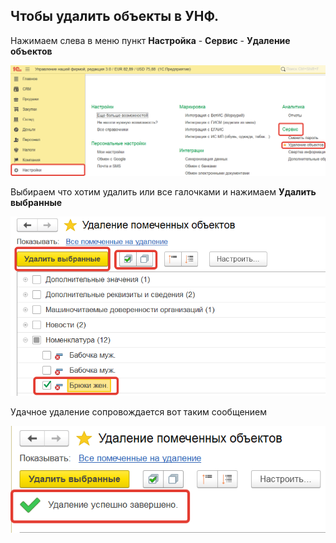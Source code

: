 ## Чтобы удалить объекты в УНФ.
Нажимаем слева в меню пункт **Настройка** - **Сервис** - **Удаление объектов**

![](https://github.com/Hi-ITKKT/1C-UNF3/blob/65e65fb0dcdb66d8d8c77e679fd3cb61c18a515d/%D0%9A%D0%B0%D1%80%D1%82%D0%B8%D0%BD%D0%BA%D0%B8/11.png)

Выбираем что хотим удалить или все галочками и нажимаем **Удалить выбранные**

![](https://github.com/Hi-ITKKT/1C-UNF3/blob/5cf7cbfc93ebbfd136acd117e7cfd3f0bad0ba35/%D0%9A%D0%B0%D1%80%D1%82%D0%B8%D0%BD%D0%BA%D0%B8/12.png)

Удачное удаление сопровождается вот таким сообщением

![](https://github.com/Hi-ITKKT/1C-UNF3/blob/b5ff7c132a3df0c3e08996cb6bd4a2c84ac2b3d1/%D0%9A%D0%B0%D1%80%D1%82%D0%B8%D0%BD%D0%BA%D0%B8/13.png)
